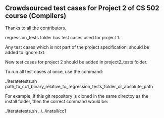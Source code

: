 ## Crowdsourced test cases for Project 2 of CS 502 course (Compilers)

Thanks to all the contributors.

regression_tests folder has test cases used for project 1.

Any test cases which is not part of the project specification, should be added to ignore.txt.

New test cases for project 2 should be added in project2_tests folder.

To run all test cases at once, use the command:

./iteratetests.sh path_to_cc1_binary_relative_to_regression_tests_folder_or_absolute_path

For example, if this git repository is cloned in the same directoy as the install folder, then the correct command would be:

./iteratetests.sh ../../install/cc1
